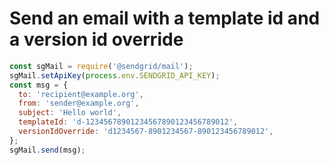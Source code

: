 # Send an email with a template id and a version id override

```js
const sgMail = require('@sendgrid/mail');
sgMail.setApiKey(process.env.SENDGRID_API_KEY);
const msg = {
  to: 'recipient@example.org',
  from: 'sender@example.org',
  subject: 'Hello world', 
  templateId: 'd-12345678901234567890123456789012',
  versionIdOverride: 'd1234567-8901234567-890123456789012',
};
sgMail.send(msg);
```
